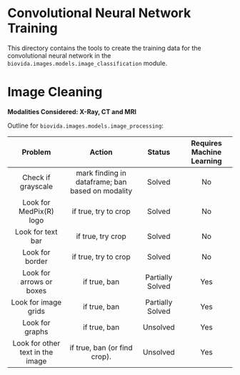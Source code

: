 Convolutional Neural Network Training
=====================================

This directory contains the tools to create the training 
data for the convolutional neural network in the
``biovida.images.models.image_classification`` module.


Image Cleaning
==============

**Modalities Considered: X-Ray, CT and MRI**

Outline for ``biovida.images.models.image_processing``:


|              Problem             |                      Action                      |      Status      | Requires Machine Learning |
|:--------------------------------:|:------------------------------------------------:|:----------------:|:-------------------------:|
|        Check if grayscale        | mark finding in dataframe; ban based on modality |      Solved      |             No            |
|      Look for MedPix(R) logo     |               if true, try to crop               |      Solved      |             No            |
|         Look for text bar        |                 if true, try crop                |      Solved      |             No            |
|          Look for border         |               if true, try to crop               |      Solved      |             No            |
|     Look for arrows or boxes     |                   if true, ban                   | Partially Solved |            Yes            |
|       Look for image grids       |                   if true, ban                   | Partially Solved |            Yes            |
|          Look for graphs         |                   if true, ban                   |     Unsolved     |            Yes            |
| Look for other text in the image |           if true, ban (or find crop).           |     Unsolved     |            Yes            |

